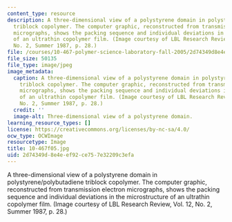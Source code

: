 ```yaml
---
content_type: resource
description: A three-dimensional view of a polystyrene domain in polystyrene/polybutadiene
  triblock copolymer. The computer graphic, reconstructed from transmission electron
  micrographs, shows the packing sequence and individual deviations in the microstructure
  of an ultrathin copolymer film. (Image courtesy of LBL Research Review, Vol. 12,
  No. 2, Summer 1987, p. 28.)
file: /courses/10-467-polymer-science-laboratory-fall-2005/2d74349d8e4eef92ce757e32209c3efa_10-467f05.jpg
file_size: 50135
file_type: image/jpeg
image_metadata:
  caption: A three-dimensional view of a polystyrene domain in polystyrene/polybutadiene
    triblock copolymer. The computer graphic, reconstructed from transmission electron
    micrographs, shows the packing sequence and individual deviations in the microstructure
    of an ultrathin copolymer film. (Image courtesy of LBL Research Review, Vol. 12,
    No. 2, Summer 1987, p. 28.)
  credit: ''
  image-alt: Three-dimensional view of a polystyrene domain.
learning_resource_types: []
license: https://creativecommons.org/licenses/by-nc-sa/4.0/
ocw_type: OCWImage
resourcetype: Image
title: 10-467f05.jpg
uid: 2d74349d-8e4e-ef92-ce75-7e32209c3efa
---
```

A three-dimensional view of a polystyrene domain in polystyrene/polybutadiene triblock copolymer. The computer graphic, reconstructed from transmission electron micrographs, shows the packing sequence and individual deviations in the microstructure of an ultrathin copolymer film. (Image courtesy of LBL Research Review, Vol. 12, No. 2, Summer 1987, p. 28.)